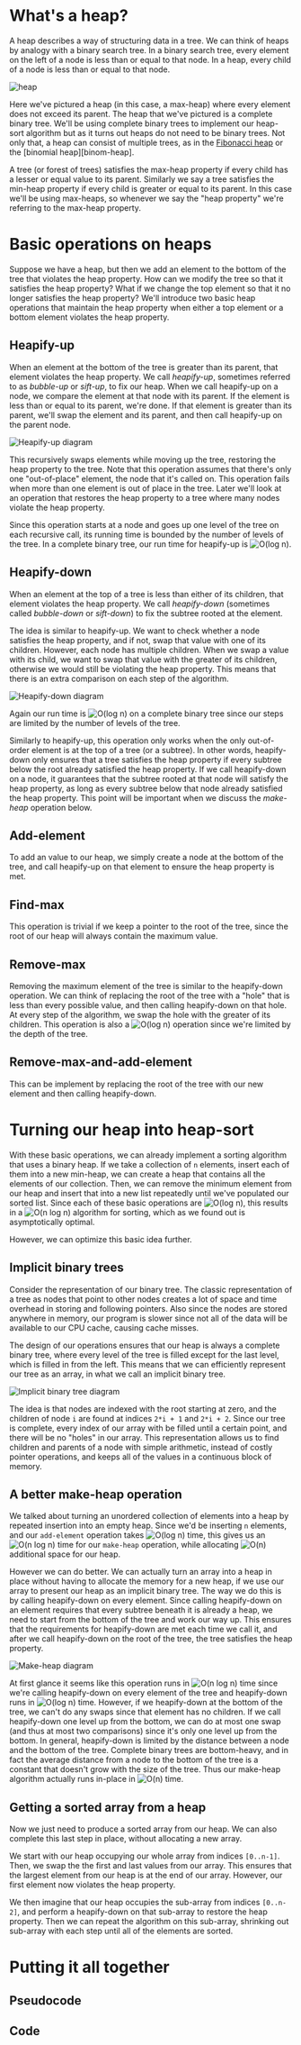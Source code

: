 # What's a heap?

A heap describes a way of structuring data in a tree. We can think of heaps by analogy with a binary search tree. In a binary search tree, every element on the left of a node is less than or equal to that node. In a heap, every child of a node is less than or equal to that node.

![heap](../assets/heapsort/heap.png)

Here we've pictured a heap (in this case, a max-heap) where every element does not exceed its parent. The heap that we've pictured is a complete binary tree. We'll be using complete binary trees to implement our heap-sort algorithm but as it turns out heaps do not need to be binary trees. Not only that, a heap can consist of multiple trees, as in the [Fibonacci heap][fib-heap] or the [binomial heap][binom-heap].

A tree (or forest of trees) satisfies the max-heap property if every child has a lesser or equal value to its parent. Similarly we say a tree satisfies the min-heap property if every child is greater or equal to its parent. In this case we'll be using max-heaps, so whenever we say the "heap property" we're referring to the max-heap property.

# Basic operations on heaps

Suppose we have a heap, but then we add an element to the bottom of the tree that violates the heap property. How can we modify the tree so that it satisfies the heap property? What if we change the top element so that it no longer satisfies the heap property? We'll introduce two basic heap operations that maintain the heap property when either a top element or a bottom element violates the heap property.

## Heapify-up

When an element at the bottom of the tree is greater than its parent, that element violates the heap property. We call _heapify-up_, sometimes referred to as _bubble-up_ or _sift-up_, to fix our heap. When we call heapify-up on a node, we compare the element at that node with its parent. If the element is less than or equal to its parent, we're done. If that element is greater than its parent, we'll swap the element and its parent, and then call heapify-up on the parent node.

![Heapify-up diagram](../assets/heapsort/heapify-up.png)

This recursively swaps elements while moving up the tree, restoring the heap property to the tree. Note that this operation assumes that there's only one "out-of-place" element, the node that it's called on. This operation fails when more than one element is out of place in the tree. Later we'll look at an operation that restores the heap property to a tree where many nodes violate the heap property.

Since this operation starts at a node and goes up one level of the tree on each recursive call, its running time is bounded by the number of levels of the tree. In a complete binary tree, our run time for heapify-up is ![O(log n)][o-logn].

## Heapify-down

When an element at the top of a tree is less than either of its children, that element violates the heap property. We call _heapify-down_ (sometimes called _bubble-down_ or _sift-down_) to fix the subtree rooted at the element.

The idea is similar to heapify-up. We want to check whether a node satisfies the heap property, and if not, swap that value with one of its children. However, each node has multiple children. When we swap a value with its child, we want to swap that value with the greater of its children, otherwise we would still be violating the heap property. This means that there is an extra comparison on each step of the algorithm.

![Heapify-down diagram](../assets/heapsort/heapify-down.png)

Again our run time is ![O(log n)][o-logn] on a complete binary tree since our steps are limited by the number of levels of the tree.

Similarly to heapify-up, this operation only works when the only out-of-order element is at the top of a tree (or a subtree). In other words, heapify-down only ensures that a tree satisfies the heap property if every subtree below the root already satisfied the heap property. If we call heapify-down on a node, it guarantees that the subtree rooted at that node will satisfy the heap property, as long as every subtree below that node already satisfied the heap property. This point will be important when we discuss the _make-heap_ operation below.

## Add-element

To add an value to our heap, we simply create a node at the bottom of the tree, and call heapify-up on that element to ensure the heap property is met.

## Find-max

This operation is trivial if we keep a pointer to the root of the tree, since the root of our heap will always contain the maximum value.

## Remove-max

Removing the maximum element of the tree is similar to the heapify-down operation. We can think of replacing the root of the tree with a "hole" that is less than every possible value, and then calling heapify-down on that hole. At every step of the algorithm, we swap the hole with the greater of its children. This operation is also a ![O(log n)][o-logn] operation since we're limited by the depth of the tree.

## Remove-max-and-add-element

This can be implement by replacing the root of the tree with our new element and then calling heapify-down.

# Turning our heap into heap-sort

With these basic operations, we can already implement a sorting algorithm that uses a binary heap. If we take a collection of `n` elements, insert each of them into a new min-heap, we can create a heap that contains all the elements of our collection. Then, we can remove the minimum element from our heap and insert that into a new list repeatedly until we've populated our sorted list. Since each of these basic operations are ![O(log n)][o-logn], this results in a ![O(n log n)][o-nlogn] algorithm for sorting, which as we found out is asymptotically optimal.

However, we can optimize this basic idea further.

## Implicit binary trees

Consider the representation of our binary tree. The classic representation of a tree as nodes that point to other nodes creates a lot of space and time overhead in storing and following pointers. Also since the nodes are stored anywhere in memory, our program is slower since not all of the data will be available to our CPU cache, causing cache misses.

The design of our operations ensures that our heap is always a complete binary tree, where every level of the tree is filled except for the last level, which is filled in from the left. This means that we can efficiently represent our tree as an array, in what we call an implicit binary tree.

![Implicit binary tree diagram](../assets/heapsort/implicit-binary-tree.png)

The idea is that nodes are indexed with the root starting at zero, and the children of node `i` are found at indices `2*i + 1` and `2*i + 2`. Since our tree is complete, every index of our array with be filled until a certain point, and there will be no "holes" in our array. This representation allows us to find children and parents of a node with simple arithmetic, instead of costly pointer operations, and keeps all of the values in a continuous block of memory.

## A better make-heap operation

We talked about turning an unordered collection of elements into a heap by repeated insertion into an empty heap. Since we'd be inserting `n` elements, and our `add-element` operation takes ![O(log n)][o-logn] time, this gives us an ![O(n log n)][o-nlogn] time for our `make-heap` operation, while allocating ![O(n)][o-logn] additional space for our heap.

However we can do better. We can actually turn an array into a heap in place without having to allocate the memory for a new heap, if we use our array to present our heap as an implicit binary tree. The way we do this is by calling heapify-down on every element. Since calling heapify-down on an element requires that every subtree beneath it is already a heap, we need to start from the bottom of the tree and work our way up. This ensures that the requirements for heapify-down are met each time we call it, and after we call heapify-down on the root of the tree, the tree satisfies the heap property.

![Make-heap diagram](../assets/make-heap)

At first glance it seems like this operation runs in ![O(n log n)][o-nlogn] time since we're calling heapify-down on every element of the tree and heapify-down runs in ![O(log n)][o-logn] time. However, if we heapify-down at the bottom of the tree, we can't do any swaps since that element has no children. If we call heapify-down one level up from the bottom, we can do at most one swap (and thus at most two comparisons) since it's only one level up from the bottom. In general, heapify-down is limited by the distance between a node and the bottom of the tree. Complete binary trees are bottom-heavy, and in fact the average distance from a node to the bottom of the tree is a constant that doesn't grow with the size of the tree. Thus our make-heap algorithm actually runs in-place in ![O(n)][o-n] time.

## Getting a sorted array from a heap

Now we just need to produce a sorted array from our heap. We can also complete this last step in place, without allocating a new array.

We start with our heap occupying our whole array from indices `[0..n-1]`. Then, we swap the the first and last values from our array. This ensures that the largest element from our heap is at the end of our array. However, our first element now violates the heap property.

We then imagine that our heap occupies the sub-array from indices `[0..n-2]`, and perform a heapify-down on that sub-array to restore the heap property. Then we can repeat the algorithm on this sub-array, shrinking out sub-array with each step until all of the elements are sorted.

# Putting it all together

## Pseudocode

## Code

[fib-heap]: https://en.wikipedia.org/wiki/Fibonacci_heap
[binomial-heap]: https://en.wikipedia.org/wiki/Binomial_heap
[o-constant]: https://render.githubusercontent.com/render/math?math=\vspace{4pt}O(1) "O(1)"
[o-logn]: https://render.githubusercontent.com/render/math?math=\vspace{4pt}O(\log%20n) "O(log n)"
[o-nlogn]: https://render.githubusercontent.com/render/math?math=\vspace{4pt}O(n\log%20n) "O(n log n)"
[o-n]: https://render.githubusercontent.com/render/math?math=\vspace{4pt}O(n) "O(n)"
